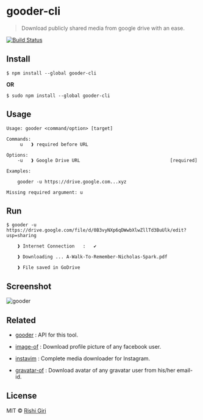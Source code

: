 # gooder-cli

> Download publicly shared media from google drive with an ease.

[![Build Status](https://travis-ci.org/CodeDotJS/gooder.svg?branch=master)](https://travis-ci.org/CodeDotJS/gooder-cli)

## Install

```
$ npm install --global gooder-cli
```

__OR__

```
$ sudo npm install --global gooder-cli
```

## Usage
```
Usage: gooder <command/option> [target]

Commands:
	 u   ❱ required before URL

Options:
	-u   ❱ Google Drive URL                                 [required]

Examples:
	
	gooder -u https://drive.google.com...xyz

Missing required argument: u

```

## Run
```
$ gooder -u https://drive.google.com/file/d/0B3vyNXp6qDWwbXlwZllTd3BuUlk/edit?usp=sharing

	❱ Internet Connection   :   ✔      

	❱ Downloading ... A-Walk-To-Remember-Nicholas-Spark.pdf 

	❱ File saved in GoDrive
```

## Screenshot

![gooder](http://rishigiri.com/github/gooder.png)

## Related

- [gooder](https://github.com/CodeDotJS/gooder) : API for this tool.

- [image-of](https://github.com/CodeDotJS/image-of) : Download profile picture of any facebook user.

- [instavim](https://github.com/CodeDotJS/instavim) : Complete media downloader for Instagram.

- [gravatar-of](https://github.com/CodeDotJS/gravatar-of) : Download avatar of any gravatar user from his/her email-id.

## License

MIT &copy; [Rishi Giri](http://rishigiri.com)
